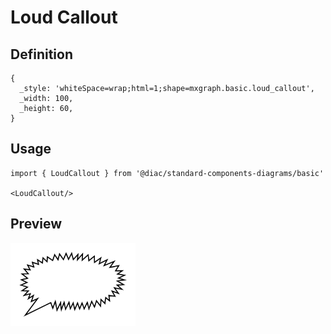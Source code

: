 # Loud Callout

## Definition

```
{
  _style: 'whiteSpace=wrap;html=1;shape=mxgraph.basic.loud_callout',
  _width: 100,
  _height: 60,
}
```

## Usage

```
import { LoudCallout } from '@diac/standard-components-diagrams/basic'

<LoudCallout/>
```

## Preview

<img src="./loud-callout.png" width="200"/>
